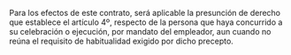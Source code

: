 Para los efectos de este contrato, será aplicable la presunción de derecho que establece el artículo 4º, respecto de la persona que haya concurrido a su celebración o ejecución, por mandato del empleador, aun cuando no reúna el requisito de habitualidad exigido por dicho precepto.